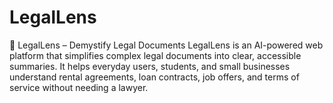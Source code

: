 # LegalLens
📘 LegalLens – Demystify Legal Documents
LegalLens is an AI-powered web platform that simplifies complex legal documents into clear, accessible summaries. It helps everyday users, students, and small businesses understand rental agreements, loan contracts, job offers, and terms of service without needing a lawyer.

